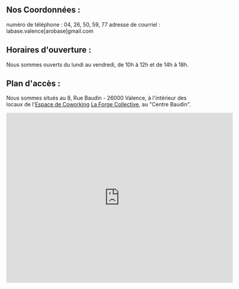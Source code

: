Nos Coordonnées :
----------------------
numéro de téléphone : 04, 26, 50, 59, 77
adresse de courriel : labase.valence[arobase]gmail.com

Horaires d'ouverture :
----------------------
Nous sommes ouverts du lundi au vendredi, de 10h à 12h et de 14h à 18h.

Plan d'accès :
--------------
Nous sommes situés au 8, Rue Baudin - 26000 Valence, à l'intérieur des locaux de l'[Espace de Coworking](http://fr.wikipedia.org/wiki/Coworking) [La Forge Collective](http://laforgecollective.fr/), au "Centre Baudin".

<iframe src="https://www.google.com/maps/embed?pb=!1m18!1m12!1m3!1d2824.5165282281177!2d4.895163615539747!3d44.93316657909826!2m3!1f0!2f0!3f0!3m2!1i1024!2i768!4f13.1!3m3!1m2!1s0x47f559d4d817191b%3A0x28784df94c066429!2s8+Rue+Baudin%2C+26000+Valence!5e0!3m2!1sfr!2sfr!4v1482305829688" width="600" height="450" frameborder="0" style="border:0" allowfullscreen></iframe>

